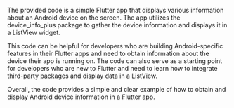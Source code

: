 The provided code is a simple Flutter app that displays various information about an Android device on the screen. The app utilizes the device_info_plus package to gather the device information and displays it in a ListView widget.

This code can be helpful for developers who are building Android-specific features in their Flutter apps and need to obtain information about the device their app is running on. The code can also serve as a starting point for developers who are new to Flutter and need to learn how to integrate third-party packages and display data in a ListView.

Overall, the code provides a simple and clear example of how to obtain and display Android device information in a Flutter app.
